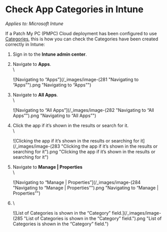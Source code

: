 # Check App Categories in Intune

_Applies to: Microsoft Intune_

If a Patch My PC (PMPC) Cloud deployment has been configured to use [Categories](../../cloud-deployments/deploying-an-app-using-cloud/cloud-configurations-deployment-tab/categories-deployments.md), this is how you can check the Categories have been created correctly in Intune:

1. Sign in to the **Intune admin center**.
2.  Navigate to **Apps**.\
    \


    ![Navigating to “Apps”](/_images/image-(281 "Navigating to “Apps”").png "Navigating to “Apps”")


3.  Navigate to **All Apps**.\
    \


    ![Navigating to “All Apps”](/_images/image-(282 "Navigating to “All Apps”").png "Navigating to “All Apps”")


4.  Click the app if it’s shown in the results or search for it.\
    \


    ![Clicking the app if it’s shown in the results or searching for it](/_images/image-(283 "Clicking the app if it’s shown in the results or searching for it").png "Clicking the app if it’s shown in the results or searching for it")


5.  Navigate to **Manage | Properties**\
    \


    ![Navigating to “Manage | Properties”](/_images/image-(284 "Navigating to “Manage | Properties”").png "Navigating to “Manage | Properties”")




6.  \


    ![List of Categories is shown in the “Category” field.](/_images/image-(285 "List of Categories is shown in the “Category” field.").png "List of Categories is shown in the “Category” field.")